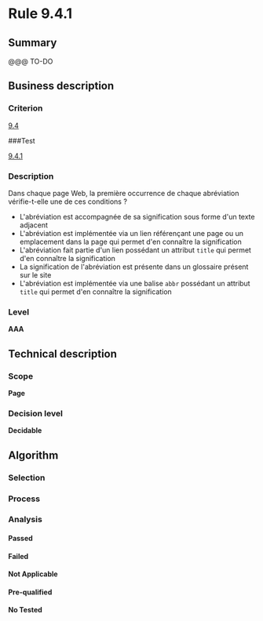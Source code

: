 # Rule 9.4.1

## Summary

@@@ TO-DO

## Business description

### Criterion

[9.4](http://references.modernisation.gouv.fr/sites/default/files/RGAA3_RC2-1/referentiel_technique.htm#crit-9-4)

###Test

[9.4.1](http://references.modernisation.gouv.fr/sites/default/files/RGAA3_RC2-1/referentiel_technique.htm#test-9-4-1)

### Description

Dans chaque page Web, la premi&egrave;re occurrence de chaque abr&eacute;viation v&eacute;rifie-t-elle une de ces conditions ? 
 
 * L'abr&eacute;viation est accompagn&eacute;e de sa signification sous forme d'un texte adjacent 
 * L'abr&eacute;viation est impl&eacute;ment&eacute;e via un lien r&eacute;f&eacute;ren&ccedil;ant une page ou un emplacement dans la page qui permet d'en conna&icirc;tre la signification 
 * L'abr&eacute;viation fait partie d'un lien poss&eacute;dant un attribut `title` qui permet d'en conna&icirc;tre la signification 
 * La signification de l'abr&eacute;viation est pr&eacute;sente dans un glossaire pr&eacute;sent sur le site 
 * L'abr&eacute;viation est impl&eacute;ment&eacute;e via une balise `abbr` poss&eacute;dant un attribut `title` qui permet d'en conna&icirc;tre la signification 


### Level

**AAA**

## Technical description

### Scope

**Page**

### Decision level

**Decidable**

## Algorithm

### Selection

### Process

### Analysis

#### Passed

#### Failed

#### Not Applicable

#### Pre-qualified

#### No Tested 






